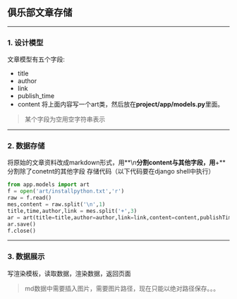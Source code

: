 ## 俱乐部文章存储
---
### 1. 设计模型
文章模型有五个字段:
 - title
 - author
 - link
 - publish_time
 - content
将上面内容写一个art类，然后放在**project/app/models.py**里面。
>某个字段为空用空字符串表示

---
### 2. 数据存储
将原始的文章资料改成markdown形式，用**\n**分割content与其他字段，用**+**分割除了conetnt的其他字段
存储代码（以下代码要在django shell中执行）
```python
from app.models import art
f = open('art/installpython.txt','r')
raw = f.read()
mes,content = raw.split('\n',1)
title,time,author,link = mes.split('+',3)
ar = art(title=title,author=author,link=link,content=content,publishTime=time)
ar.save()
f.close()
```

---
### 3. 数据展示
写渲染模板，读取数据，渲染数据，返回页面
>md数据中需要插入图片，需要图片路径，现在只能以绝对路径保存。。。
